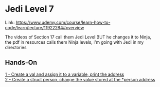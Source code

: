 # Jedi Level 7

Link: https://www.udemy.com/course/learn-how-to-code/learn/lecture/11922284#overview

The videos of Section 17 call them Jedi Level BUT he changes it to Ninja, the pdf in resources calls them Ninja levels, I'm going with Jedi in my directories

## Hands-On
[1 - Create a val and assign it to a variable, print the address](https://github.com/ryanclove/LearningGoProgramming/blob/master/Exercises/Jedi%20Level%207/Hands-On%201/main.go)  
[2 - Create a struct person, change the value stored at the *person address](https://github.com/ryanclove/LearningGoProgramming/blob/master/Exercises/Jedi%20Level%207/Hands-On%202/main.go)  
